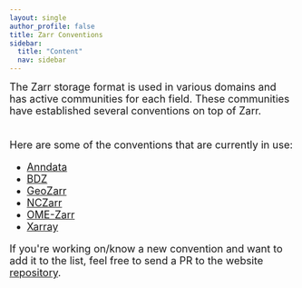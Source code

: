```yaml
---
layout: single
author_profile: false
title: Zarr Conventions
sidebar:
  title: "Content"
  nav: sidebar
---
```


<font size="4">
The Zarr storage format is used in various domains and has active communities
for each field. These communities have established several conventions on top
of Zarr.<br><br>

Here are some of the conventions that are currently in use:<br>

<ul>
<li><a href="https://anndata.readthedocs.io/en/latest/">Anndata</a></li>
<li><a href="https://github.com/openssbd/bdz">BDZ</a></li>
<li><a href="https://github.com/zarr-developers/geozarr-spec">GeoZarr</a></li>
<li><a href="https://docs.unidata.ucar.edu/nug/current/nczarr_head.html">NCZarr</a></li>
<li><a href="https://github.com/ome/ome-zarr-py">OME-Zarr</a></li>
<li><a href="https://docs.xarray.dev/en/stable/internals/zarr-encoding-spec.html">Xarray</a></li>
</ul>

If you're working on/know a new convention and want to add it to the list, feel free
to send a PR to the website <a href="https://github.com/zarr-developers/zarr-developers.github.io/">repository</a>.
</font>
